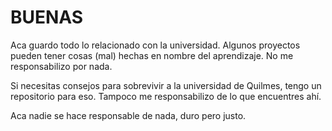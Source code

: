 # BUENAS
Aca guardo todo lo relacionado con la universidad. Algunos proyectos pueden tener cosas (mal) hechas en nombre del aprendizaje. No me responsabilizo por nada.

Si necesitas consejos para sobrevivir a la universidad de Quilmes, tengo un repositorio para eso. Tampoco me responsabilizo de lo que encuentres ahí. 

Aca nadie se hace responsable de nada, duro pero justo.
